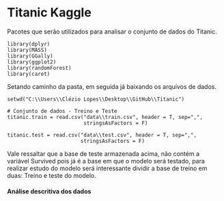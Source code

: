 # Titanic Kaggle

Pacotes que serão utilizados para analisar o conjunto de dados do Titanic.

```{r, echo=TRUE, eval=FALSE} 
library(dplyr)
library(MASS)
library(GGally)
library(ggplot2)
library(randomForest)
library(caret)
```

Setando caminho da pasta, em seguida já baixando os arquivos de dados.
```{r}
setwd("C:\\Users\\Clézio Lopes\\Desktop\\GitHub\\Titanic")

# Conjunto de dados - Treino e Teste
titanic.train = read.csv("data\\train.csv", header = T, sep=",", 
                         stringsAsFactors = F)

titanic.test = read.csv("data\\test.csv", header = T, sep=",",
                        stringsAsFactors = F)
```

Vale ressaltar que a base de teste armazenada acima, não contém a variável Survived pois já é a base em que o modelo será testado, para realizar estudo do modelo será interessante dividir a base de treino em duas: Treino e teste do modelo.

#### Análise descritiva dos dados
